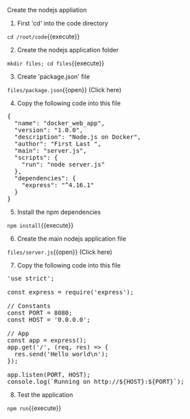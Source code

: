 Create the nodejs appliation

1. First 'cd' into the code directory

`cd /root/code`{{execute}}

2. Create the nodejs application folder

`mkdir files; cd files`{{execute}}
 
3. Create 'package.json' file 

 `files/package.json`{{open}} (Click here)

4. Copy the following code into this file

<pre class="file" data-target="clipboard">
{
  "name": "docker_web_app",
  "version": "1.0.0",
  "description": "Node.js on Docker",
  "author": "First Last <first.last@example.com>",
  "main": "server.js",
  "scripts": {
    "run": "node server.js"
  },
  "dependencies": {
    "express": "^4.16.1"
  }
}
</pre>

5. Install the npm dependencies 

`npm install`{{execute}}

6. Create the main nodejs application file

 `files/server.js`{{open}} (Click here)

7. Copy the following code into this file

<pre class="file" data-target="clipboard">
'use strict';

const express = require('express');

// Constants
const PORT = 8080;
const HOST = '0.0.0.0';

// App
const app = express();
app.get('/', (req, res) => {
  res.send('Hello world\n');
});

app.listen(PORT, HOST);
console.log(`Running on http://${HOST}:${PORT}`);
</pre>

8. Test the application

`npm run`{{execute}}
